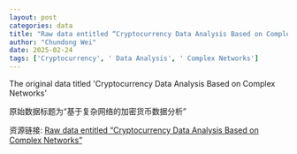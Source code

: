 ```yaml
---
layout: post
categories: data
title: "Raw data entitled “Cryptocurrency Data Analysis Based on Complex Networks”"
author: "Chundong Wei"
date: 2025-02-24
tags: ['Cryptocurrency', ' Data Analysis', ' Complex Networks']
---
```


The original data titled 'Cryptocurrency Data Analysis Based on Complex Networks'

原始数据标题为“基于复杂网络的加密货币数据分析”

资源链接: [Raw data entitled “Cryptocurrency Data Analysis Based on Complex Networks”](https://doi.org/10.57760/sciencedb.20680)
